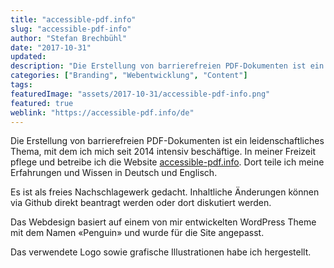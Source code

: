 ```yaml
---
title: "accessible-pdf.info"
slug: "accessible-pdf-info"
author: "Stefan Brechbühl"
date: "2017-10-31"
updated: 
description: "Die Erstellung von barrierefreien PDF-Dokumenten ist ein leidenschaftliches Thema, mit dem ich mich seit 2014 intensiv beschäftige. In meiner Freizeit pflege und betreibe ich die Website accessible-pdf.info"
categories: ["Branding", "Webentwicklung", "Content"]
tags:
featuredImage: "assets/2017-10-31/accessible-pdf-info.png"
featured: true
weblink: "https://accessible-pdf.info/de"
---
```

Die Erstellung von barrierefreien PDF-Dokumenten ist ein leidenschaftliches Thema, mit dem ich mich seit 2014 intensiv beschäftige. In meiner Freizeit pflege und betreibe ich die Website [accessible-pdf.info](https://accessible-pdf.info/de). Dort teile ich meine Erfahrungen und Wissen in Deutsch und Englisch.

Es ist als freies Nachschlagewerk gedacht. Inhaltliche Änderungen können via Github direkt beantragt werden oder dort diskutiert werden.

Das Webdesign basiert auf einem von mir entwickelten WordPress Theme mit dem Namen «Penguin» und wurde für die Site angepasst.

Das verwendete Logo sowie grafische Illustrationen habe ich hergestellt.
